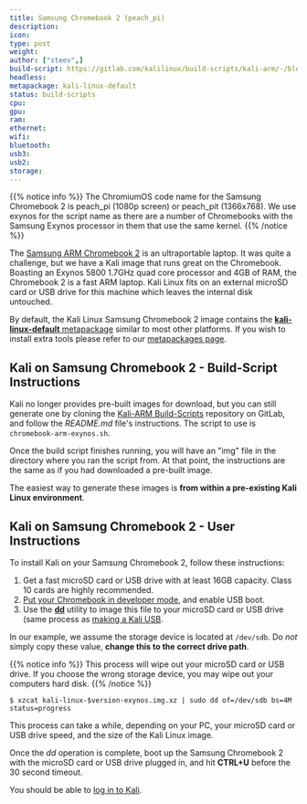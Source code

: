 ```yaml
---
title: Samsung Chromebook 2 (peach_pi)
description:
icon:
type: post
weight:
author: ["steev",]
build-script: https://gitlab.com/kalilinux/build-scripts/kali-arm/-/blob/master/chromebook-arm-exynos.sh
headless:
metapackage: kali-linux-default
status: build-scripts
cpu:
gpu:
ram:
ethernet:
wifi:
bluetooth:
usb3:
usb2:
storage:
---
```


{{% notice info %}}
The ChromiumOS code name for the Samsung Chromebook 2 is peach_pi (1080p screen) or peach_pit (1366x768).  We use exynos for the script name as there are a number of Chromebooks with the Samsung Exynos processor in them that use the same kernel.
{{% /notice %}}

The [Samsung ARM Chromebook 2](https://web.archive.org/web/20161111005125/http://www.samsung.com/us/computing/chromebooks/12-14/samsung-chromebook-2-13-3-xe503c32-k01us/) is an ultraportable laptop. It was quite a challenge, but we have a Kali image that runs great on the Chromebook. Boasting an Exynos 5800 1.7GHz quad core processor and 4GB of RAM, the Chromebook 2 is a fast ARM laptop. Kali Linux fits on an external microSD card or USB drive for this machine which leaves the internal disk untouched.

By default, the Kali Linux Samsung Chromebook 2 image contains the [**kali-linux-default** metapackage](https://tools.kali.org/kali-metapackages) similar to most other platforms. If you wish to install extra tools please refer to our [metapackages page](/docs/general-use/metapackages/).

## Kali on Samsung Chromebook 2 - Build-Script Instructions

Kali no longer provides pre-built images for download, but you can still generate one by cloning the [Kali-ARM Build-Scripts](https://gitlab.com/kalilinux/build-scripts/kali-arm) repository on GitLab, and follow the _README.md_ file's instructions. The script to use is `chromebook-arm-exynos.sh`.

Once the build script finishes running, you will have an "img" file in the directory where you ran the script from. At that point, the instructions are the same as if you had downloaded a pre-built image.

The easiest way to generate these images is **from within a pre-existing Kali Linux environment**.

## Kali on Samsung Chromebook 2 - User Instructions

To install Kali on your Samsung Chromebook 2, follow these instructions:

1. Get a fast microSD card or USB drive with at least 16GB capacity. Class 10 cards are highly recommended.
2. [Put your Chromebook in developer mode](http://www.chromium.org/chromium-os/developer-information-for-chrome-os-devices/acer-c720-chromebook), and enable USB boot.
3. Use the **[dd](https://packages.debian.org/testing/dd)** utility to image this file to your microSD card or USB drive (same process as [making a Kali USB](/docs/usb/live-usb-install-with-windows/).

In our example, we assume the storage device is located at `/dev/sdb`. Do _not_ simply copy these value, **change this to the correct drive path**.

{{% notice info %}}
This process will wipe out your microSD card or USB drive. If you choose the wrong storage device, you may wipe out your computers hard disk.
{{% /notice %}}

```console
$ xzcat kali-linux-$version-exynos.img.xz | sudo dd of=/dev/sdb bs=4M status=progress
```

This process can take a while, depending on your PC, your microSD card or USB drive speed, and the size of the Kali Linux image.

Once the _dd_ operation is complete, boot up the Samsung Chromebook 2 with the microSD card or USB drive plugged in, and hit **CTRL+U** before the 30 second timeout.

You should be able to [log in to Kali](/docs/introduction/default-credentials/).
